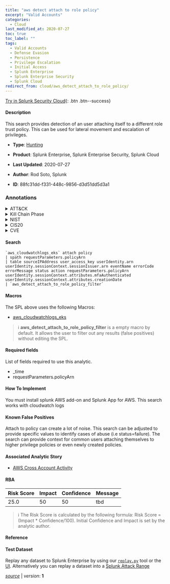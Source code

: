 ```yaml
---
title: "aws detect attach to role policy"
excerpt: "Valid Accounts"
categories:
  - Cloud
last_modified_at: 2020-07-27
toc: true
toc_label: ""
tags:
  - Valid Accounts
  - Defense Evasion
  - Persistence
  - Privilege Escalation
  - Initial Access
  - Splunk Enterprise
  - Splunk Enterprise Security
  - Splunk Cloud
redirect_from: cloud/aws_detect_attach_to_role_policy/
---
```




[Try in Splunk Security Cloud](https://www.splunk.com/en_us/cyber-security.html){: .btn .btn--success}

#### Description

This search provides detection of an user attaching itself to a different role trust policy. This can be used for lateral movement and escalation of privileges.

- **Type**: [Hunting](https://github.com/splunk/security_content/wiki/Detection-Analytic-Types)
- **Product**: Splunk Enterprise, Splunk Enterprise Security, Splunk Cloud

- **Last Updated**: 2020-07-27
- **Author**: Rod Soto, Splunk
- **ID**: 88fc31dd-f331-448c-9856-d3d51dd5d3a1

### Annotations
<details>
  <summary>ATT&CK</summary>

<div markdown="1">

#### [ATT&CK](https://attack.mitre.org/)

| ID          | Technique   | Tactic         |
| ----------- | ----------- |--------------- |
| [T1078](https://attack.mitre.org/techniques/T1078/) | Valid Accounts | Defense Evasion, Persistence, Privilege Escalation, Initial Access |

</div>
</details>


<details>
  <summary>Kill Chain Phase</summary>

<div markdown="1">

* Exploitation
* Installation
* Delivery


</div>
</details>


<details>
  <summary>NIST</summary>

<div markdown="1">

* DE.AE



</div>
</details>

<details>
  <summary>CIS20</summary>

<div markdown="1">

* CIS 10



</div>
</details>

<details>
  <summary>CVE</summary>

<div markdown="1">


</div>
</details>


#### Search

```
`aws_cloudwatchlogs_eks` attach policy
| spath requestParameters.policyArn 
| table sourceIPAddress user_access_key userIdentity.arn userIdentity.sessionContext.sessionIssuer.arn eventName errorCode errorMessage status action requestParameters.policyArn userIdentity.sessionContext.attributes.mfaAuthenticated userIdentity.sessionContext.attributes.creationDate  
| `aws_detect_attach_to_role_policy_filter`
```

#### Macros
The SPL above uses the following Macros:
* [aws_cloudwatchlogs_eks](https://github.com/splunk/security_content/blob/develop/macros/aws_cloudwatchlogs_eks.yml)

> :information_source:
> **aws_detect_attach_to_role_policy_filter** is a empty macro by default. It allows the user to filter out any results (false positives) without editing the SPL.



#### Required fields
List of fields required to use this analytic.
* _time
* requestParameters.policyArn



#### How To Implement
You must install splunk AWS add-on and Splunk App for AWS. This search works with cloudwatch logs
#### Known False Positives
Attach to policy can create a lot of noise. This search can be adjusted to provide specific values to identify cases of abuse (i.e status=failure). The search can provide context for common users attaching themselves to higher privilege policies or even newly created policies.

#### Associated Analytic Story
* [AWS Cross Account Activity](/stories/aws_cross_account_activity)




#### RBA

| Risk Score  | Impact      | Confidence   | Message      |
| ----------- | ----------- |--------------|--------------|
| 25.0 | 50 | 50 | tbd |


> :information_source:
> The Risk Score is calculated by the following formula: Risk Score = (Impact * Confidence/100). Initial Confidence and Impact is set by the analytic author.


#### Reference


#### Test Dataset
Replay any dataset to Splunk Enterprise by using our [`replay.py`](https://github.com/splunk/attack_data#using-replaypy) tool or the [UI](https://github.com/splunk/attack_data#using-ui).
Alternatively you can replay a dataset into a [Splunk Attack Range](https://github.com/splunk/attack_range#replay-dumps-into-attack-range-splunk-server)




[*source*](https://github.com/splunk/security_content/tree/develop/detections/cloud/aws_detect_attach_to_role_policy.yml) \| *version*: **1**